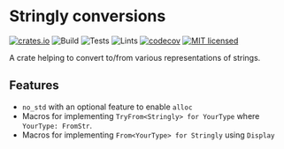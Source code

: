 # Stringly conversions
[![crates.io](https://meritbadge.herokuapp.com/stringly_conversions)](https://crates.io/crates/stringly_conversions)
![Build](https://github.com/rust-amplify/rust-amplify/workflows/Build/badge.svg)
![Tests](https://github.com/rust-amplify/rust-amplify/workflows/Tests/badge.svg)
![Lints](https://github.com/rust-amplify/rust-amplify/workflows/Lints/badge.svg)
[![codecov](https://codecov.io/gh/rust-amplify/rust-amplify/branch/master/graph/badge.svg)](https://codecov.io/gh/rust-amplify/rust-amplify)
[![MIT licensed](https://img.shields.io/badge/license-MIT-blue.svg)](./LICENSE)

A crate helping to convert to/from various representations of strings.

## Features

* `no_std` with an optional feature to enable `alloc`
* Macros for implementing `TryFrom<Stringly> for YourType` where
  `YourType: FromStr`.
* Macros for implementing `From<YourType> for Stringly` using `Display`
